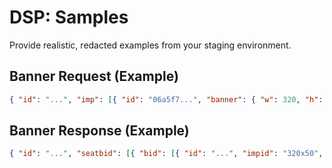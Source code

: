 # DSP: Samples

Provide realistic, redacted examples from your staging environment.

## Banner Request (Example)
```json
{ "id": "...", "imp": [{ "id": "06a5f7...", "banner": { "w": 320, "h": 50 }, "bidfloor": 0.1, "tagid": "1" }], "device": { "os": "Android", "ifa": "..." }, "at": 1, "tmax": 100, "cur": ["USD"] }
```

## Banner Response (Example)
```json
{ "id": "...", "seatbid": [{ "bid": [{ "id": "...", "impid": "320x50", "price": 0.3068, "adm": "<html>...</html>" }] }] }
```
